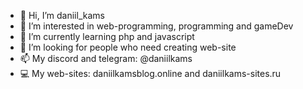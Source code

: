 - 👋 Hi, I’m daniil_kams
- 👀 I’m interested in web-programming, programming and gameDev
- 🌱 I’m currently learning php and javascript
- 💞️ I’m looking for people who need creating web-site
- 📫 My discord and telegram: @daniilkams
- 💻 My web-sites: daniilkamsblog.online and daniilkams-sites.ru

<!---
daniilkams/daniilkams is a ✨ special ✨ repository because its `README.md` (this file) appears on your GitHub profile.
You can click the Preview link to take a look at your changes.
--->

